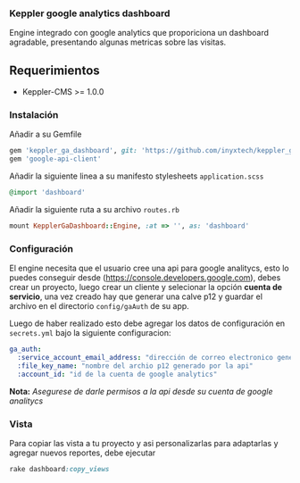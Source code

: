 ### Keppler google analytics dashboard 

Engine integrado con google analytics que proporiciona un dashboard agradable, presentando algunas metricas sobre las visitas.

## Requerimientos

* Keppler-CMS >= 1.0.0

### Instalación

Añadir a su Gemfile

```ruby
gem 'keppler_ga_dashboard', git: 'https://github.com/inyxtech/keppler_ga_dashboard.git', tag: "<version>"
gem 'google-api-client'
```

Añadir la siguiente linea a su manifesto stylesheets `application.scss`

```ruby
@import 'dashboard'
```

Añadir la siguiente ruta a su archivo `routes.rb`

```ruby
mount KepplerGaDashboard::Engine, :at => '', as: 'dashboard'
```

### Configuración

El engine necesita que el usuario cree una api para google analitycs, esto lo puedes conseguir desde (https://console.developers.google.com), debes crear un  proyecto, luego crear un cliente y selecionar la opción **cuenta de servicio**, una vez creado hay que generar una calve p12 y guardar el archivo en el directorio `config/gaAuth` de su app.

Luego de haber realizado esto debe agregar los datos de configuración en `secrets.yml` bajo la siguiente configuracion:

```yml
ga_auth:
  :service_account_email_address: "dirección de correo electronico generada por la api"
  :file_key_name: "nombre del archio p12 generado por la api"
  :account_id: "id de la cuenta de google analytics"
```

**Nota:** *Asegurese de darle permisos a la api desde su cuenta de google analitycs*

### Vista

Para copiar las vista a tu proyecto y asi personalizarlas para adaptarlas y agregar nuevos reportes, debe ejecutar

```ruby
rake dashboard:copy_views
```
